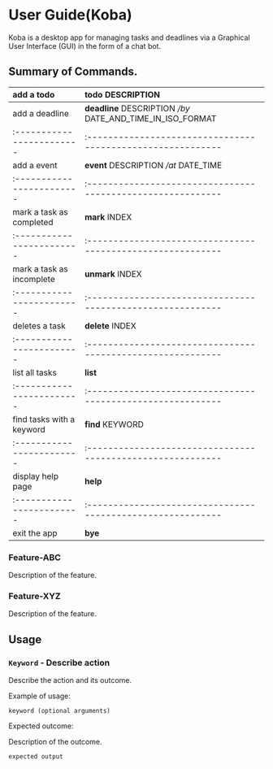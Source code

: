 # User Guide(Koba)

Koba is a desktop app for managing tasks and deadlines via a Graphical User Interface (GUI) in the form of a chat bot.

## Summary of Commands.
|add a todo               |**todo** DESCRIPTION                                       |
|:------------------------|:----------------------------------------------------------|
|add a deadline           |**deadline** DESCRIPTION */by* DATE_AND_TIME_IN_ISO_FORMAT |
|:------------------------|:----------------------------------------------------------|
|add a event              |**event** DESCRIPTION */at* DATE_TIME                      |
|:------------------------|:----------------------------------------------------------|
|mark a task as completed |**mark** INDEX                                             |
|:------------------------|:----------------------------------------------------------|
|mark a task as incomplete|**unmark** INDEX                                           |
|:------------------------|:----------------------------------------------------------|
|deletes a task           |**delete** INDEX                                           |
|:------------------------|:----------------------------------------------------------|
|list all tasks           |**list**                                                   |
|:------------------------|:----------------------------------------------------------|
|find tasks with a keyword|**find** KEYWORD                                           |
|:------------------------|:----------------------------------------------------------|
|display help page        |**help**                                                   |
|:------------------------|:----------------------------------------------------------|
|exit the app             |**bye**                                                    |

### Feature-ABC

Description of the feature.

### Feature-XYZ

Description of the feature.

## Usage

### `Keyword` - Describe action

Describe the action and its outcome.

Example of usage: 

`keyword (optional arguments)`

Expected outcome:

Description of the outcome.

```
expected output
```
